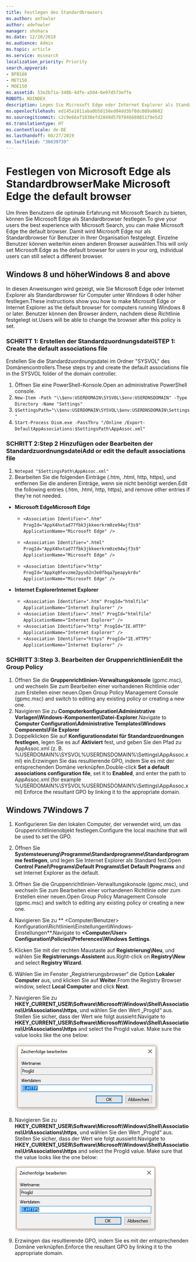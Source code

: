 ```yaml
---
title: Festlegen des Standardbrowsers
ms.author: anfowler
author: adefowler
manager: shohara
ms.date: 12/20/2018
ms.audience: Admin
ms.topic: article
ms.service: mssearch
localization_priority: Priority
search.appverid:
- BFB160
- MET150
- MOE150
ms.assetid: 53e2b71a-348b-4dfe-a504-6e97d573effe
ROBOTS: NOINDEX
description: Legen Sie Microsoft Edge oder Internet Explorer als Standardbrowser für Microsoft Search-Benutzer fest.
ms.openlocfilehash: ed145a1811aba0b58158ed04dd3bf8dc089a0682
ms.sourcegitcommit: c2c9e66af1038efd2849d578f846680851f9e5d2
ms.translationtype: HT
ms.contentlocale: de-DE
ms.lasthandoff: 08/27/2019
ms.locfileid: "36639739"
---
```

# <a name="make-microsoft-edge-the-default-browser"></a><span data-ttu-id="f53e4-103">Festlegen von Microsoft Edge als Standardbrowser</span><span class="sxs-lookup"><span data-stu-id="f53e4-103">Make Microsoft Edge the default browser</span></span>
  
<span data-ttu-id="f53e4-104">Um Ihren Benutzern die optimale Erfahrung mit Microsoft Search zu bieten, können Sie Microsoft Edge als Standardbrowser festlegen.</span><span class="sxs-lookup"><span data-stu-id="f53e4-104">To give your users the best experience with Microsoft Search, you can make Microsoft Edge the default browser.</span></span> <span data-ttu-id="f53e4-105">Damit wird Microsoft Edge nur als Standardbrowser für Benutzer in Ihrer Organisation festgelegt. Einzelne Benutzer können weiterhin einen anderen Browser auswählen.</span><span class="sxs-lookup"><span data-stu-id="f53e4-105">This will only set Microsoft Edge as the default browser for users in your org, individual users can still select a different browser.</span></span>
  
  
## <a name="windows-8-and-later"></a><span data-ttu-id="f53e4-106">Windows 8 und höher</span><span class="sxs-lookup"><span data-stu-id="f53e4-106">Windows 8 and above</span></span>

<span data-ttu-id="f53e4-107">In diesen Anweisungen wird gezeigt, wie Sie Microsoft Edge oder Internet Explorer als Standardbrowser für Computer unter Windows 8 oder höher festlegen.</span><span class="sxs-lookup"><span data-stu-id="f53e4-107">These instructions show you how to make Microsoft Edge or Internet Explorer as the default browser for computers running Windows 8 or later.</span></span> <span data-ttu-id="f53e4-108">Benutzer können den Browser ändern, nachdem diese Richtlinie festgelegt ist.</span><span class="sxs-lookup"><span data-stu-id="f53e4-108">Users will be able to change the browser after this policy is set.</span></span>
  
### <a name="step-1-create-the-default-associations-file"></a><span data-ttu-id="f53e4-109">SCHRITT 1: Erstellen der Standardzuordnungsdatei</span><span class="sxs-lookup"><span data-stu-id="f53e4-109">STEP 1: Create the default associations file</span></span>
<span data-ttu-id="f53e4-110">Erstellen Sie die Standardzuordnungsdatei im Ordner "SYSVOL" des Domänencontrollers.</span><span class="sxs-lookup"><span data-stu-id="f53e4-110">These steps try and create the default associations file in the SYSVOL folder of the domain controller.</span></span>

1. <span data-ttu-id="f53e4-111">Öffnen Sie eine PowerShell-Konsole.</span><span class="sxs-lookup"><span data-stu-id="f53e4-111">Open an administrative PowerShell console.</span></span>
1. `New-Item -Path "\\$env:USERDOMAIN\SYSVOL\$env:USERDNSDOMAIN" -Type Directory -Name "Settings"`
1. `$SettingsPath="\\$env:USERDOMAIN\SYSVOL\$env:USERDNSDOMAIN\Settings"`
1. `Start-Process Dism.exe -PassThru "/Online /Export-DefaultAppAssociations:$SettingsPath\AppAssoc.xml"`
    
  
### <a name="step-2-add-or-edit-the-default-associations-file"></a><span data-ttu-id="f53e4-112">SCHRITT 2:</span><span class="sxs-lookup"><span data-stu-id="f53e4-112">Step 2</span></span> <span data-ttu-id="f53e4-113">Hinzufügen oder Bearbeiten der Standardzuordnungsdatei</span><span class="sxs-lookup"><span data-stu-id="f53e4-113">Add or edit the default associations file</span></span>

1. `Notepad "$SettingsPath\AppAssoc.xml"`
1. <span data-ttu-id="f53e4-114">Bearbeiten Sie die folgenden Einträge (.htm, .html, http, https), und entfernen Sie die anderen Einträge, wenn sie nicht benötigt werden.</span><span class="sxs-lookup"><span data-stu-id="f53e4-114">Edit the following entries (.htm, .html, http, https), and remove other entries if they're not needed.</span></span>
  - <span data-ttu-id="f53e4-115">**Microsoft Edge**</span><span class="sxs-lookup"><span data-stu-id="f53e4-115">**Microsoft Edge**</span></span>
    - `<Association Identifier=".htm" ProgId="AppX4hxtad77fbk3jkkeerkrm0ze94wjf3s9" ApplicationName="Microsoft Edge" />`
              
    - `<Association Identifier=".html" ProgId="AppX4hxtad77fbk3jkkeerkrm0ze94wjf3s9" ApplicationName="Microsoft Edge" />`
    - `<Association Identifier="http" ProgId="AppXq0fevzme2pys62n3e0fbqa7peapykr8v" ApplicationName="Microsoft Edge" />`
    
  - <span data-ttu-id="f53e4-116">**Internet Explorer**</span><span class="sxs-lookup"><span data-stu-id="f53e4-116">**Internet Explorer**</span></span>
    
    - `<Association Identifier=".htm" ProgId="htmlfile" ApplicationName="Internet Explorer" />`        
    - `<Association Identifier=".html" ProgId="htmlfile" ApplicationName="Internet Explorer" />`
    - `<Association Identifier="http" ProgId="IE.HTTP" ApplicationName="Internet Explorer" />`
    - `<Association Identifier="https" ProgId="IE.HTTPS" ApplicationName="Internet Explorer" />`

### <a name="step-3-edit-the-group-policy"></a><span data-ttu-id="f53e4-117">SCHRITT 3:</span><span class="sxs-lookup"><span data-stu-id="f53e4-117">Step 3.</span></span> <span data-ttu-id="f53e4-118">Bearbeiten der Gruppenrichtlinien</span><span class="sxs-lookup"><span data-stu-id="f53e4-118">Edit the Group Policy</span></span>

1. <span data-ttu-id="f53e4-119">Öffnen Sie die **Gruppenrichtlinien-Verwaltungskonsole** (gpmc.msc), und wechseln Sie zum Bearbeiten einer vorhandenen Richtlinie oder zum Erstellen einer neuen.</span><span class="sxs-lookup"><span data-stu-id="f53e4-119">Open Group Policy Management Console (gpmc.msc) and switch to editing any existing policy or creating a new one.</span></span>
1. <span data-ttu-id="f53e4-120">Navigieren Sie zu **Computerkonfiguration\Administrative Vorlagen\Windows-Komponenten\Datei-Explorer**.</span><span class="sxs-lookup"><span data-stu-id="f53e4-120">Navigate to **Computer Configuration\Administrative Templates\Windows Components\File Explorer**</span></span>
1. <span data-ttu-id="f53e4-121">Doppelklicken Sie auf **Konfigurationsdatei für Standardzuordnungen festlegen**, legen Sie es auf **Aktiviert** fest, und geben Sie den Pfad zu AppAssoc.xml (z. B. %USERDOMAIN%\SYSVOL\%USERDNSDOMAIN%\Settings\AppAssoc.xml) ein.Erzwingen Sie das resultierende GPO, indem Sie es mit der entsprechenden Domäne verknüpfen.</span><span class="sxs-lookup"><span data-stu-id="f53e4-121">Double-click **Set a default associations configuration file**, set it to **Enabled**, and enter the path to AppAssoc.xml (for example %USERDOMAIN%\SYSVOL\%USERDNSDOMAIN%\Settings\AppAssoc.xml) Enforce the resultant GPO by linking it to the appropriate domain.</span></span>

  
## <a name="windows-7"></a><span data-ttu-id="f53e4-122">Windows 7</span><span class="sxs-lookup"><span data-stu-id="f53e4-122">Windows 7</span></span>

1. <span data-ttu-id="f53e4-123">Konfigurieren Sie den lokalen Computer, der verwendet wird, um das Gruppenrichtlinienobjekt festlegen.</span><span class="sxs-lookup"><span data-stu-id="f53e4-123">Configure the local machine that will be used to set the GPO.</span></span>
    
1. <span data-ttu-id="f53e4-124">Öffnen Sie **Systemsteuerung\Programme\Standardprogramme\Standardprogramme festlegen**, und legen Sie Internet Explorer als Standard fest.</span><span class="sxs-lookup"><span data-stu-id="f53e4-124">Open **Control Panel\Programs\Default Programs\Set Default Programs** and set Internet Explorer as the default.</span></span> 
    
2. <span data-ttu-id="f53e4-125">Öffnen Sie die Gruppenrichtlinien-Verwaltungskonsole (gpmc.msc), und wechseln Sie zum Bearbeiten einer vorhandenen Richtlinie oder zum Erstellen einer neuen.</span><span class="sxs-lookup"><span data-stu-id="f53e4-125">Open Group Policy Management Console (gpmc.msc) and switch to editing any existing policy or creating a new one.</span></span>
    
1. <span data-ttu-id="f53e4-126">Navigieren Sie zu \*\* \<Computer/Benutzer\> Konfiguration\Richtlinien\Einstellungen\Windows-Einstellungen\*\*.</span><span class="sxs-lookup"><span data-stu-id="f53e4-126">Navigate to **\<Computer/User\> Configuration\Policies\Preferences\Windows Settings**.</span></span>
    
2. <span data-ttu-id="f53e4-127">Klicken Sie mit der rechten Maustaste auf **Registrierung\Neu**, und wählen Sie **Registrierungs-Assistent** aus.</span><span class="sxs-lookup"><span data-stu-id="f53e4-127">Right-click on **Registry\New** and select **Registry Wizard**.</span></span>
    
3. <span data-ttu-id="f53e4-128">Wählen Sie im Fenster „Registrierungsbrowser“ die Option **Lokaler Computer** aus, und klicken Sie auf **Weiter**.</span><span class="sxs-lookup"><span data-stu-id="f53e4-128">From the Registry Browser window, select **Local Computer** and click **Next**.</span></span>
    
4. <span data-ttu-id="f53e4-p105">Navigieren Sie zu **HKEY_CURRENT_USER\Software\Microsoft\Windows\Shell\Associations\UrlAssociations\https**, und wählen Sie den Wert „ProgId“ aus. Stellen Sie sicher, dass der Wert wie folgt aussieht:</span><span class="sxs-lookup"><span data-stu-id="f53e4-p105">Navigate to **HKEY_CURRENT_USER\Software\Microsoft\Windows\Shell\Associations\UrlAssociations\https** and select the ProgId value. Make sure the value looks like the one below:</span></span> 
    
    ![Auswählen des ProgId-Werts in „Zeichenfolge bearbeiten“](media/f6173dcc-b898-4967-8c40-4b0fe411a92b.png)
  
5. <span data-ttu-id="f53e4-p106">Navigieren Sie zu **HKEY_CURRENT_USER\Software\Microsoft\Windows\Shell\Associations\UrlAssociations\https**, und wählen Sie den Wert „ProgId“ aus. Stellen Sie sicher, dass der Wert wie folgt aussieht:</span><span class="sxs-lookup"><span data-stu-id="f53e4-p106">Navigate to **HKEY_CURRENT_USER\Software\Microsoft\Windows\Shell\Associations\UrlAssociations\https** and select the ProgId value. Make sure that the value looks like the one below:</span></span> 
    
    ![Auswählen des ProgId-Werts für HTTPS in „Zeichenfolge bearbeiten“](media/3519e13b-4fe7-4d15-946c-82fd50fc49bb.png)
  
3. <span data-ttu-id="f53e4-135">Erzwingen das resultierende GPO, indem Sie es mit der entsprechenden Domäne verknüpfen.</span><span class="sxs-lookup"><span data-stu-id="f53e4-135">Enforce the resultant GPO by linking it to the appropriate domain.</span></span>
    
